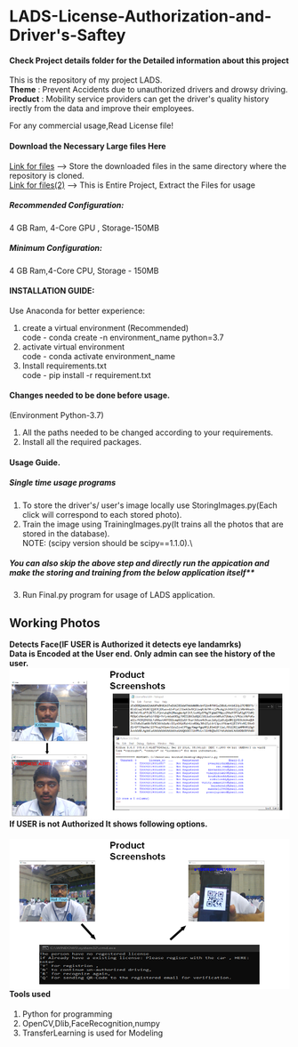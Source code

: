 # LADS-License-Authorization-and-Driver's-Saftey
#### Check Project details folder for the Detailed information about this project
This is the repository of my project LADS.\
**Theme** : Prevent Accidents due to unauthorized drivers and drowsy driving.\
**Product** : Mobility service providers can get the driver's quality history  irectly from the data and improve their employees.

For any commercial usage,Read License file!
#### Download the Necessary Large files Here
[Link for files](http://www.mediafire.com/folder/hsml89rboufxf/Files_for_LADS)
--> Store the downloaded files in the same directory where the repository is cloned.\
[Link for files(2)](https://drive.google.com/file/d/1VBvTwakjq43EC5cZS4Qd2D51RS8js5dc/view)
--> This is Entire Project, Extract the Files for usage




##### Recommended Configuration:
 4 GB Ram, 4-Core GPU , Storage-150MB
 ##### Minimum Configuration:
 4 GB Ram,4-Core CPU, Storage - 150MB
#### INSTALLATION GUIDE:
Use Anaconda for better experience:
1. create a virtual environment (Recommended)\
code - conda create -n environment_name python=3.7
2. activate virtual environment\
code - conda activate environment_name
2. Install requirements.txt\
code - pip install -r requirement.txt

#### Changes needed to be done before usage.
(Environment Python-3.7)
1. All the paths needed to be changed according to your requirements.
2. Install all the required packages.

#### Usage Guide.
##### Single time usage programs
1. To store the driver's/ user's image locally use StoringImages.py(Each click will correspond to each stored photo).
2. Train the image using TrainingImages.py(It trains all the photos that are stored in the database).\
NOTE: (scipy version should be scipy==1.1.0).\
##### You can also skip the above step and directly run the appication and make the storing and training from the below application itself**
3. Run Final.py program for usage of LADS application.

## Working Photos
**Detects Face(IF USER is Authorized it detects eye landamrks)\
Data is Encoded at the User end. Only admin can see the history of the user.**
<img src="LADS Images\LADS1.png"
     alt="Markdown Monster icon"
     style="float: left; margin-right: 5px;" />
#### If USER is not Authorized It shows following options.
<img src="LADS Images\LADS2.png"
     alt="Markdown Monster icon"
     style="float: left; margin-right: 5px;" />
#### Tools used
1. Python for programming
2. OpenCV,Dlib,FaceRecognition,numpy
3. TransferLearning is used for Modeling
